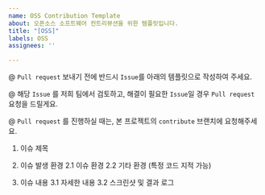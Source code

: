 ```yaml
---
name: OSS Contribution Template
about: 오픈소스 소프트웨어 컨트리뷰션을 위한 템플릿입니다.
title: "[OSS]"
labels: OSS
assignees: ''

---
```


@ ```Pull request``` 보내기 전에 반드시 ```Issue```를 아래의 템플릿으로 작성하여 주세요. 

@ 해당 ```Issue``` 를 저희 팀에서 검토하고, 해결이 필요한 ```Issue```일 경우 ```Pull request``` 요청을 드릴게요.

@ ```Pull request``` 를 진행하실 때는, 본 프로젝트의 ```contribute``` 브랜치에 요청해주세요.

1. 이슈 제목

2. 이슈 발생 환경
  2.1 이슈 환경
  2.2 기타 환경 (특정 코드 지적 가능)

3. 이슈 내용
 3.1 자세한 내용
 3.2 스크린샷 및 결과 로그
